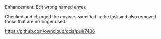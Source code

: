 Enhancement: Edit wrong named enves

Checked and changed the envvars specified in the task and also removed those that are no longer used.

https://github.com/owncloud/ocis/pull/7406
